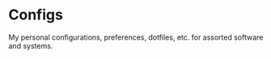 # Configs
My personal configurations, preferences, dotfiles, etc. for assorted software and systems.
